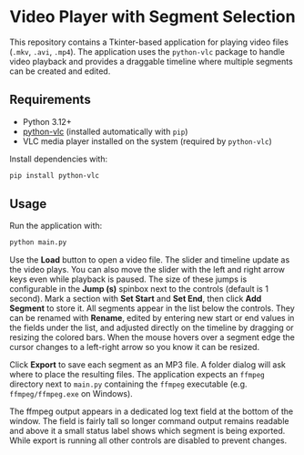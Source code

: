 # Video Player with Segment Selection

This repository contains a Tkinter-based application for playing video files (`.mkv`, `.avi`, `.mp4`).
The application uses the `python-vlc` package to handle video playback and provides a draggable timeline where multiple segments can be created and edited.

## Requirements
- Python 3.12+
- [python-vlc](https://pypi.org/project/python-vlc/) (installed automatically with `pip`)
- VLC media player installed on the system (required by `python-vlc`)

Install dependencies with:

```bash
pip install python-vlc
```

## Usage

Run the application with:

```bash
python main.py
```

Use the **Load** button to open a video file. The slider and timeline update as the video plays.
You can also move the slider with the left and right arrow keys even while playback is paused.
The size of these jumps is configurable in the **Jump (s)** spinbox next to the controls (default is 1 second).
Mark a section with **Set Start** and **Set End**, then click **Add Segment** to store it.
All segments appear in the list below the controls. They can be renamed with **Rename**, edited by entering new start or end values in the fields under the list, and adjusted directly on the timeline by dragging or resizing the colored bars. When the mouse hovers over a segment edge the cursor changes to a left-right arrow so you know it can be resized.

Click **Export** to save each segment as an MP3 file. A folder dialog will ask
where to place the resulting files. The application expects an `ffmpeg`
directory next to `main.py` containing the `ffmpeg` executable
(e.g. `ffmpeg/ffmpeg.exe` on Windows).

The ffmpeg output appears in a dedicated log text field at the bottom of the
window. The field is fairly tall so longer command output remains readable and
above it a small status label shows which segment is being exported. While
export is running all other controls are disabled to prevent changes.


